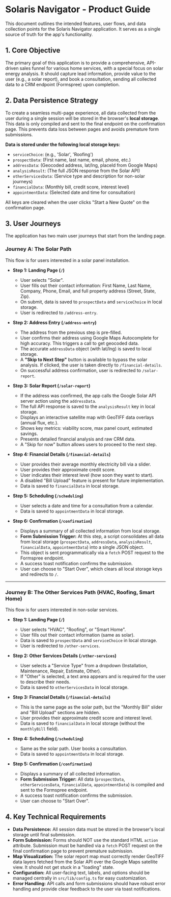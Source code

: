 
# Solaris Navigator - Product Guide

This document outlines the intended features, user flows, and data collection points for the Solaris Navigator application. It serves as a single source of truth for the app's functionality.

## 1. Core Objective

The primary goal of this application is to provide a comprehensive, API-driven sales funnel for various home services, with a special focus on solar energy analysis. It should capture lead information, provide value to the user (e.g., a solar report), and book a consultation, sending all collected data to a CRM endpoint (Formspree) upon completion.

## 2. Data Persistence Strategy

To create a seamless multi-page experience, all data collected from the user during a single session will be stored in the browser's **local storage**. This data is only compiled and sent to the final endpoint on the confirmation page. This prevents data loss between pages and avoids premature form submissions.

**Data is stored under the following local storage keys:**
- `serviceChoice`: (e.g., 'Solar', 'Roofing')
- `prospectData`: (First name, last name, email, phone, etc.)
- `addressData`: (Geocoded address, lat/lng, placeId from Google Maps)
- `analysisResult`: (The full JSON response from the Solar API)
- `otherServicesData`: (Service type and description for non-solar journeys)
- `financialData`: (Monthly bill, credit score, interest level)
- `appointmentData`: (Selected date and time for consultation)

All keys are cleared when the user clicks "Start a New Quote" on the confirmation page.

## 3. User Journeys

The application has two main user journeys that start from the landing page.

### Journey A: The Solar Path

This flow is for users interested in a solar panel installation.

-   **Step 1: Landing Page (`/`)**
    -   User selects "Solar".
    -   User fills out their contact information: First Name, Last Name, Company, Phone, Email, and full property address (Street, State, Zip).
    -   On submit, data is saved to `prospectData` and `serviceChoice` in local storage.
    -   User is redirected to `/address-entry`.

-   **Step 2: Address Entry (`/address-entry`)**
    -   The address from the previous step is pre-filled.
    -   User confirms their address using Google Maps Autocomplete for high accuracy. This triggers a call to get geocoded data.
    -   The accurate `addressData` object (with lat/lng) is saved to local storage.
    -   A **"Skip to Next Step"** button is available to bypass the solar analysis. If clicked, the user is taken directly to `/financial-details`.
    -   On successful address confirmation, user is redirected to `/solar-report`.

-   **Step 3: Solar Report (`/solar-report`)**
    -   If the address was confirmed, the app calls the Google Solar API server action using the `addressData`.
    -   The full API response is saved to the `analysisResult` key in local storage.
    -   Displays an interactive satellite map with GeoTIFF data overlays (annual flux, etc.).
    -   Shows key metrics: viability score, max panel count, estimated savings.
    -   Presents detailed financial analysis and raw CRM data.
    -   A "Skip for now" button allows users to proceed to the next step.

-   **Step 4: Financial Details (`/financial-details`)**
    -   User provides their average monthly electricity bill via a slider.
    -   User provides their approximate credit score.
    -   User indicates their interest level (how soon they want to start).
    -   A disabled "Bill Upload" feature is present for future implementation.
    -   Data is saved to `financialData` in local storage.

-   **Step 5: Scheduling (`/scheduling`)**
    -   User selects a date and time for a consultation from a calendar.
    -   Data is saved to `appointmentData` in local storage.

-   **Step 6: Confirmation (`/confirmation`)**
    -   Displays a summary of all collected information from local storage.
    -   **Form Submission Trigger:** At this step, a script consolidates all data from local storage (`prospectData`, `addressData`, `analysisResult`, `financialData`, `appointmentData`) into a single JSON object.
    -   This object is sent programmatically via a `fetch` POST request to the Formspree endpoint.
    -   A success toast notification confirms the submission.
    -   User can choose to "Start Over", which clears all local storage keys and redirects to `/`.

---

### Journey B: The Other Services Path (HVAC, Roofing, Smart Home)

This flow is for users interested in non-solar services.

-   **Step 1: Landing Page (`/`)**
    -   User selects "HVAC", "Roofing", or "Smart Home".
    -   User fills out their contact information (same as solar).
    -   Data is saved to `prospectData` and `serviceChoice` in local storage.
    -   User is redirected to `/other-services`.

-   **Step 2: Other Services Details (`/other-services`)**
    -   User selects a "Service Type" from a dropdown (Installation, Maintenance, Repair, Estimate, Other).
    -   If "Other" is selected, a text area appears and is required for the user to describe their needs.
    -   Data is saved to `otherServicesData` in local storage.

-   **Step 3: Financial Details (`/financial-details`)**
    -   This is the same page as the solar path, but the "Monthly Bill" slider and "Bill Upload" sections are hidden.
    -   User provides their approximate credit score and interest level.
    -   Data is saved to `financialData` in local storage (without the `monthlyBill` field).

-   **Step 4: Scheduling (`/scheduling`)**
    -   Same as the solar path. User books a consultation.
    -   Data is saved to `appointmentData` in local storage.

-   **Step 5: Confirmation (`/confirmation`)**
    -   Displays a summary of all collected information.
    -   **Form Submission Trigger:** All data (`prospectData`, `otherServicesData`, `financialData`, `appointmentData`) is compiled and sent to the Formspree endpoint.
    -   A success toast notification confirms the submission.
    -   User can choose to "Start Over".

## 4. Key Technical Requirements

-   **Data Persistence:** All session data must be stored in the browser's local storage until final submission.
-   **Form Submission:** Forms should NOT use the standard HTML `action` attribute. Submission must be handled via a `fetch` POST request on the final confirmation page to prevent premature submission.
-   **Map Visualization:** The solar report map must correctly render GeoTIFF data layers fetched from the Solar API over the Google Maps satellite view. It should not get stuck in a "loading" state.
-   **Configuration:** All user-facing text, labels, and options should be managed centrally in `src/lib/config.ts` for easy customization.
-   **Error Handling:** API calls and form submissions should have robust error handling and provide clear feedback to the user via toast notifications.
